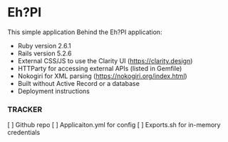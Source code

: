 # Eh?PI

This simple application 
Behind the Eh?PI application:

* Ruby version 2.6.1
* Rails version 5.2.6
* External CSS/JS to use the Clarity UI (https://clarity.design)
* HTTParty for accessing external APIs (listed in Gemfile)
* Nokogiri for XML parsing (https://nokogiri.org/index.html)
* Built without Active Record or a database
* Deployment instructions

### TRACKER

[ ] Github repo
[ ] Applicaiton.yml for config
[ ] Exports.sh for in-memory credentials


